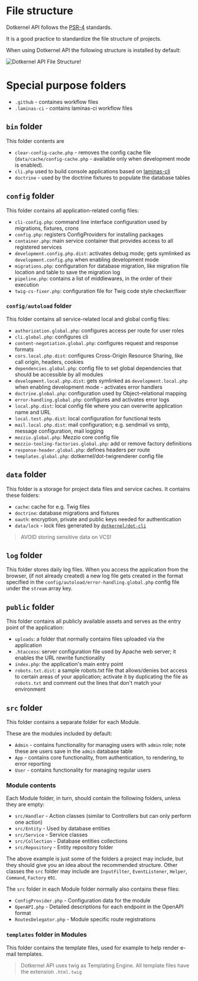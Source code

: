 # File structure

Dotkernel API follows the [PSR-4](https://www.php-fig.org/psr/psr-4/) standards.

It is a good practice to standardize the file structure of projects.

When using Dotkernel API the following structure is installed by default:

![Dotkernel API File Structure!](https://docs.dotkernel.org/img/api/file-structure-dk-api.png)

# Special purpose folders

* `.github`  - containes workflow files
* `.laminas-ci` - contains laminas-ci workflow files

## `bin` folder

This folder contents are

* `clear-config-cache.php` - removes the config cache file (`data/cache/config-cache.php` - available only when development mode is enabled).
* `cli.php` used to build console applications based on [laminas-cli](https://github.com/laminas/laminas-cli)
* `doctrine` - used by the doctrine fixtures to populate the database tables

## `config` folder

This folder contains all application-related config files:

* `cli-config.php`: command line interface configuration used by migrations, fixtures, crons
* `config.php`: registers ConfigProviders for installing packages
* `container.php`: main service container that provides access to all registered services
* `development.config.php.dist`: activates debug mode; gets symlinked as `development.config.php` when enabling development mode
* `migrations.php`: configuration for database migration, like migration file location and table to save the migration log
* `pipeline.php`: contains a list of middlewares, in the order of their execution
* `twig-cs-fixer.php`: configuration file for Twig code style checker/fixer

### `config/autoload` folder

This folder contains all service-related local and global config files:

* `authorization.global.php`: configures access per route for user roles
* `cli.global.php`: configures cli
* `content-negotiation.global.php`: configures request and response formats
* `cors.local.php.dist`: configures Cross-Origin Resource Sharing, like call origin, headers, cookies
* `dependencies.global.php`: config file to set global dependencies that should be accessible by all modules
* `development.local.php.dist`: gets symlinked as `development.local.php` when enabling development mode - activates error handlers
* `doctrine.global.php`: configuration used by Object–relational mapping
* `error-handling.global.php`: configures and activates error logs
* `local.php.dist`: local config file where you can overwrite application name and URL
* `local.test.php.dist`: local configuration for functional tests
* `mail.local.php.dist`: mail configuration; e.g. sendmail vs smtp, message configuration, mail logging
* `mezzio.global.php`: Mezzio core config file
* `mezzio-tooling-factories.global.php`: add or remove factory definitions
* `response-header.global.php`: defines headers per route
* `templates.global.php`: dotkernel/dot-twigrenderer config file

## `data` folder

This folder is a storage for project data files and service caches.
It contains these folders:

* `cache`: cache for e.g. Twig files
* `doctrine`: database migrations and fixtures
* `oauth`: encryption, private and public keys needed for authentication
* `data/lock` - lock files generated by [`dotkernel/dot-cli`](https://docs.dotkernel.org/dot-cli/v3/lock-files/)

> AVOID storing sensitive data on VCS!

## `log` folder

This folder stores daily log files.
When you access the application from the browser, (if not already created) a new log file gets created in the format specified in the `config/autoload/error-handling.global.php` config file under the `stream` array key.

## `public` folder

This folder contains all publicly available assets and serves as the entry point of the application:

* `uploads`: a folder that normally contains files uploaded via the application
* `.htaccess`: server configuration file used by Apache web server; it enables the URL rewrite functionality
* `index.php`: the application's main entry point
* `robots.txt.dist`: a sample robots.txt file that allows/denies bot access to certain areas of your application; activate it by duplicating the file as `robots.txt` and comment out the lines that don't match your environment

## `src` folder

This folder contains a separate folder for each Module.

These are the modules included by default:

* `Admin` - contains functionality for managing users with `admin` role; note these are users save in the `admin` database table
* `App` - contains core functionality, from authentication, to rendering, to error reporting
* `User` - contains functionality for managing regular users

### Module contents

Each Module folder, in turn, should contain the following folders, unless they are empty:

* `src/Handler` - Action classes (similar to Controllers but can only perform one action)
* `src/Entity` - Used by database entities
* `src/Service` - Service classes
* `src/Collection` - Database entities collections
* `src/Repository` - Entity repository folder

The above example is just some of the folders a project may include, but they should give you an idea about the recommended structure.
Other classes the `src` folder may include are `InputFilter`, `EventListener`, `Helper`, `Command`, `Factory` etc.

The `src` folder in each Module folder normally also contains these files:

* `ConfigProvider.php` - Configuration data for the module
* `OpenAPI.php` - Detailed descriptions for each endpoint in the OpenAPI format
* `RoutesDelegator.php` - Module specific route registrations

### `templates` folder in Modules

This folder contains the template files, used for example to help render e-mail templates.

> Dotkernel API uses twig as Templating Engine. All template files have the extension `.html.twig`
